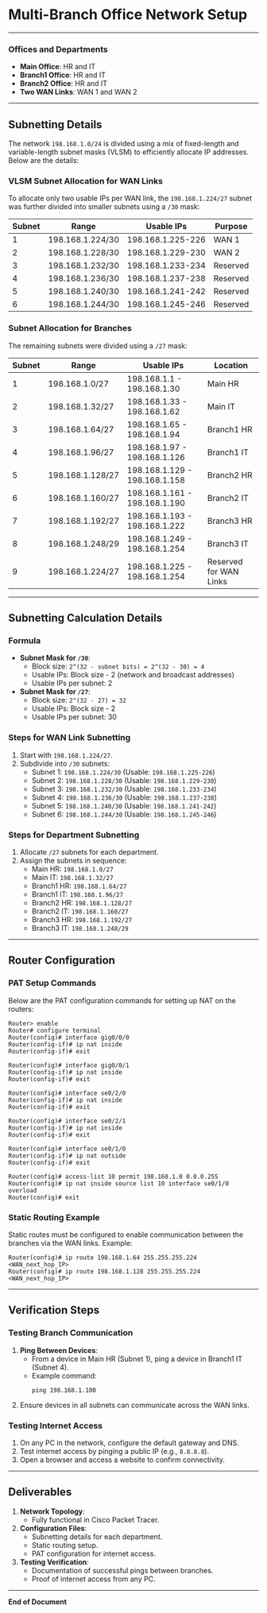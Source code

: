 # Multi-Branch Office Network Setup

---

### Offices and Departments
- **Main Office**: HR and IT
- **Branch1 Office**: HR and IT
- **Branch2 Office**: HR and IT
- **Two WAN Links**: WAN 1 and WAN 2

---

## Subnetting Details

The network `198.168.1.0/24` is divided using a mix of fixed-length and variable-length subnet masks (VLSM) to efficiently allocate IP addresses. Below are the details:

### VLSM Subnet Allocation for WAN Links
To allocate only two usable IPs per WAN link, the `198.168.1.224/27` subnet was further divided into smaller subnets using a `/30` mask:

| Subnet | Range                  | Usable IPs        | Purpose  |
|--------|------------------------|-------------------|----------|
| 1      | 198.168.1.224/30      | 198.168.1.225-226 | WAN 1    |
| 2      | 198.168.1.228/30      | 198.168.1.229-230 | WAN 2    |
| 3      | 198.168.1.232/30      | 198.168.1.233-234 | Reserved |
| 4      | 198.168.1.236/30      | 198.168.1.237-238 | Reserved |
| 5      | 198.168.1.240/30      | 198.168.1.241-242 | Reserved |
| 6      | 198.168.1.244/30      | 198.168.1.245-246 | Reserved |


### Subnet Allocation for Branches
The remaining subnets were divided using a `/27` mask:

| Subnet | Range                 | Usable IPs                | Location              |
|--------|-----------------------|---------------------------|-----------------------|
| 1      | 198.168.1.0/27       | 198.168.1.1 - 198.168.1.30 | Main HR         |
| 2      | 198.168.1.32/27      | 198.168.1.33 - 198.168.1.62 | Main IT         |
| 3      | 198.168.1.64/27      | 198.168.1.65 - 198.168.1.94 | Branch1 HR           |
| 4      | 198.168.1.96/27      | 198.168.1.97 - 198.168.1.126 | Branch1 IT           |
| 5      | 198.168.1.128/27     | 198.168.1.129 - 198.168.1.158 | Branch2 HR       |
| 6      | 198.168.1.160/27     | 198.168.1.161 - 198.168.1.190 | Branch2 IT       |
| 7      | 198.168.1.192/27     | 198.168.1.193 - 198.168.1.222 | Branch3 HR       |
| 8      | 198.168.1.248/29     | 198.168.1.249 - 198.168.1.254 | Branch3 IT       |
| 9      | 198.168.1.224/27     | 198.168.1.225 - 198.168.1.254 | Reserved for WAN Links |

---

## Subnetting Calculation Details

### Formula
- **Subnet Mask for `/30`**:
  - Block size: `2^(32 - subnet bits) = 2^(32 - 30) = 4`
  - Usable IPs: Block size - 2 (network and broadcast addresses)
  - Usable IPs per subnet: 2
- **Subnet Mask for `/27`**:
  - Block size: `2^(32 - 27) = 32`
  - Usable IPs: Block size - 2
  - Usable IPs per subnet: 30

### Steps for WAN Link Subnetting
1. Start with `198.168.1.224/27`.
2. Subdivide into `/30` subnets:
   - Subnet 1: `198.168.1.224/30` (Usable: `198.168.1.225-226`)
   - Subnet 2: `198.168.1.228/30` (Usable: `198.168.1.229-230`)
   - Subnet 3: `198.168.1.232/30` (Usable: `198.168.1.233-234`)
   - Subnet 4: `198.168.1.236/30` (Usable: `198.168.1.237-238`)
   - Subnet 5: `198.168.1.240/30` (Usable: `198.168.1.241-242`)
   - Subnet 6: `198.168.1.244/30` (Usable: `198.168.1.245-246`)

### Steps for Department Subnetting
1. Allocate `/27` subnets for each department.
2. Assign the subnets in sequence:
   - Main HR: `198.168.1.0/27`
   - Main IT: `198.168.1.32/27`
   - Branch1 HR: `198.168.1.64/27`
   - Branch1 IT: `198.168.1.96/27`
   - Branch2 HR: `198.168.1.128/27`
   - Branch2 IT: `198.168.1.160/27`
   - Branch3 HR: `198.168.1.192/27`
   - Branch3 IT: `198.168.1.248/29`

---

## Router Configuration

### PAT Setup Commands
Below are the PAT configuration commands for setting up NAT on the routers:

```shell
Router> enable
Router# configure terminal
Router(config)# interface gig0/0/0
Router(config-if)# ip nat inside
Router(config-if)# exit

Router(config)# interface gig0/0/1
Router(config-if)# ip nat inside
Router(config-if)# exit

Router(config)# interface se0/2/0
Router(config-if)# ip nat inside
Router(config-if)# exit

Router(config)# interface se0/2/1
Router(config-if)# ip nat inside
Router(config-if)# exit

Router(config)# interface se0/1/0
Router(config-if)# ip nat outside
Router(config-if)# exit

Router(config)# access-list 10 permit 198.168.1.0 0.0.0.255
Router(config)# ip nat inside source list 10 interface se0/1/0 overload
Router(config)# exit
```

### Static Routing Example
Static routes must be configured to enable communication between the branches via the WAN links. Example:

```shell
Router(config)# ip route 198.168.1.64 255.255.255.224 <WAN_next_hop_IP>
Router(config)# ip route 198.168.1.128 255.255.255.224 <WAN_next_hop_IP>
```

---

## Verification Steps

### Testing Branch Communication
1. **Ping Between Devices**:
   - From a device in Main HR (Subnet 1), ping a device in Branch1 IT (Subnet 4).
   - Example command:
     ```shell
     ping 198.168.1.100
     ```
2. Ensure devices in all subnets can communicate across the WAN links.

### Testing Internet Access
1. On any PC in the network, configure the default gateway and DNS.
2. Test internet access by pinging a public IP (e.g., `8.8.8.8`).
3. Open a browser and access a website to confirm connectivity.

---

## Deliverables

1. **Network Topology**:
   - Fully functional in Cisco Packet Tracer.
2. **Configuration Files**:
   - Subnetting details for each department.
   - Static routing setup.
   - PAT configuration for internet access.
3. **Testing Verification**:
   - Documentation of successful pings between branches.
   - Proof of internet access from any PC.

---

**End of Document**
